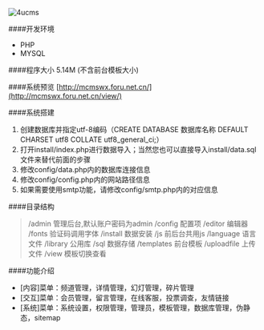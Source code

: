 ![4ucms](http://mcmswx.foru.pw/favicon.png)

####开发环境
* PHP
* MYSQL

####程序大小
5.14M (不含前台模板大小)

####系统预览
[http://mcmswx.foru.net.cn/](http://mcmswx.foru.net.cn/view/)

####系统搭建
1. 创建数据库并指定utf-8编码（CREATE DATABASE 数据库名称 DEFAULT CHARSET utf8 COLLATE utf8_general_ci;）
2. 打开install/index.php进行数据导入；当然您也可以直接导入install/data.sql文件来替代前面的步骤
3. 修改config/data.php内的数据库连接信息
4. 修改config/config.php内的网站路径信息
5. 如果需要使用smtp功能，请修改config/smtp.php内的对应信息

####目录结构
>/admin          管理后台,默认账户密码为admin
>/config         配置项
>/editor         编辑器
>/fonts          验证码调用字体
>/install        数据安装
>/js             前后台共用js
>/language       语言文件
>/library        公用库
>/sql            数据存储
>/templates      前台模板
>/uploadfile     上传文件
>/view           模板切换查看

####功能介绍
* [内容]菜单：频道管理，详情管理，幻灯管理，碎片管理
* [交互]菜单：会员管理，留言管理，在线客服，投票调查，友情链接
* [系统]菜单：系统设置，权限管理，管理员，模板管理，数据库管理，伪静态，sitemap